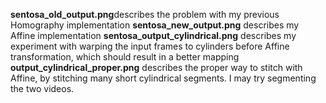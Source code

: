 **sentosa_old_output.png**describes the problem with my previous Homography implementation
  **sentosa_new_output.png** describes my Affine implementation
  **sentosa_output_cylindrical.png** describes my experiment with warping the input frames to cylinders before Affine transformation, which should result in a better mapping
  **output_cylindrical_proper.png** describes the proper way to stitch with Affine, by stitching many short cylindrical segments. I may try segmenting the two videos.
